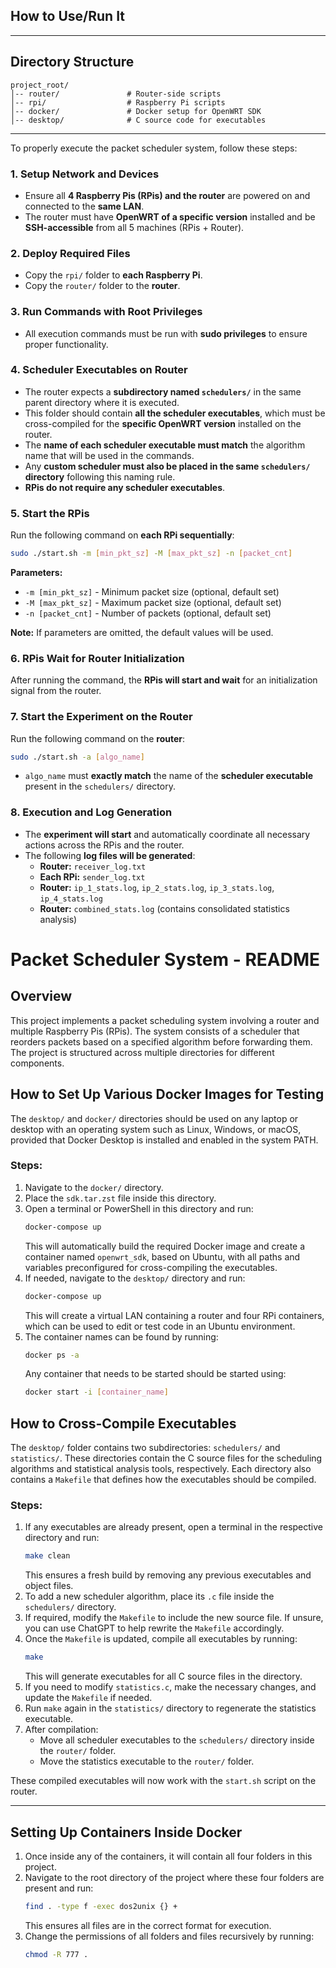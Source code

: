 ## How to Use/Run It

---

## Directory Structure
```
project_root/
│-- router/               # Router-side scripts
│-- rpi/                  # Raspberry Pi scripts
│-- docker/               # Docker setup for OpenWRT SDK
│-- desktop/              # C source code for executables
```

---

To properly execute the packet scheduler system, follow these steps:

### 1. Setup Network and Devices
- Ensure all **4 Raspberry Pis (RPis) and the router** are powered on and connected to the **same LAN**.
- The router must have **OpenWRT of a specific version** installed and be **SSH-accessible** from all 5 machines (RPis + Router).

### 2. Deploy Required Files
- Copy the `rpi/` folder to **each Raspberry Pi**.
- Copy the `router/` folder to the **router**.

### 3. Run Commands with Root Privileges
- All execution commands must be run with **sudo privileges** to ensure proper functionality.

### 4. Scheduler Executables on Router
- The router expects a **subdirectory named `schedulers/`** in the same parent directory where it is executed.
- This folder should contain **all the scheduler executables**, which must be cross-compiled for the **specific OpenWRT version** installed on the router.
- The **name of each scheduler executable must match** the algorithm name that will be used in the commands.
- Any **custom scheduler must also be placed in the same `schedulers/` directory** following this naming rule.
- **RPis do not require any scheduler executables**.

### 5. Start the RPis
Run the following command on **each RPi sequentially**:
```sh
sudo ./start.sh -m [min_pkt_sz] -M [max_pkt_sz] -n [packet_cnt]
```
**Parameters:**
- `-m [min_pkt_sz]` - Minimum packet size (optional, default set)
- `-M [max_pkt_sz]` - Maximum packet size (optional, default set)
- `-n [packet_cnt]` - Number of packets (optional, default set)

**Note:** If parameters are omitted, the default values will be used.

### 6. RPis Wait for Router Initialization
After running the command, the **RPis will start and wait** for an initialization signal from the router.

### 7. Start the Experiment on the Router
Run the following command on the **router**:
```sh
sudo ./start.sh -a [algo_name]
```
- `algo_name` must **exactly match** the name of the **scheduler executable** present in the `schedulers/` directory.

### 8. Execution and Log Generation
- The **experiment will start** and automatically coordinate all necessary actions across the RPis and the router.
- The following **log files will be generated**:
  - **Router:** `receiver_log.txt`
  - **Each RPi:** `sender_log.txt`
  - **Router:** `ip_1_stats.log`, `ip_2_stats.log`, `ip_3_stats.log`, `ip_4_stats.log`
  - **Router:** `combined_stats.log` (contains consolidated statistics analysis)

# Packet Scheduler System - README

## Overview
This project implements a packet scheduling system involving a router and multiple Raspberry Pis (RPis). The system consists of a scheduler that reorders packets based on a specified algorithm before forwarding them. The project is structured across multiple directories for different components.


## How to Set Up Various Docker Images for Testing

The `desktop/` and `docker/` directories should be used on any laptop or desktop with an operating system such as Linux, Windows, or macOS, provided that Docker Desktop is installed and enabled in the system PATH.

### Steps:
1. Navigate to the `docker/` directory.
2. Place the `sdk.tar.zst` file inside this directory.
3. Open a terminal or PowerShell in this directory and run:
   ```sh
   docker-compose up
   ```
   This will automatically build the required Docker image and create a container named `openwrt_sdk`, based on Ubuntu, with all paths and variables preconfigured for cross-compiling the executables.
4. If needed, navigate to the `desktop/` directory and run:
   ```sh
   docker-compose up
   ```
   This will create a virtual LAN containing a router and four RPi containers, which can be used to edit or test code in an Ubuntu environment.
5. The container names can be found by running:
   ```sh
   docker ps -a
   ```
   Any container that needs to be started should be started using:
   ```sh
   docker start -i [container_name]
   ```


## How to Cross-Compile Executables

The `desktop/` folder contains two subdirectories: `schedulers/` and `statistics/`. These directories contain the C source files for the scheduling algorithms and statistical analysis tools, respectively. Each directory also contains a `Makefile` that defines how the executables should be compiled.

### Steps:
1. If any executables are already present, open a terminal in the respective directory and run:
   ```sh
   make clean
   ```
   This ensures a fresh build by removing any previous executables and object files.
2. To add a new scheduler algorithm, place its `.c` file inside the `schedulers/` directory.
3. If required, modify the `Makefile` to include the new source file. If unsure, you can use ChatGPT to help rewrite the `Makefile` accordingly.
4. Once the `Makefile` is updated, compile all executables by running:
   ```sh
   make
   ```
   This will generate executables for all C source files in the directory.
5. If you need to modify `statistics.c`, make the necessary changes, and update the `Makefile` if needed.
6. Run `make` again in the `statistics/` directory to regenerate the statistics executable.
7. After compilation:
   - Move all scheduler executables to the `schedulers/` directory inside the `router/` folder.
   - Move the statistics executable to the `router/` folder.

These compiled executables will now work with the `start.sh` script on the router.

---

## Setting Up Containers Inside Docker

1. Once inside any of the containers, it will contain all four folders in this project.
2. Navigate to the root directory of the project where these four folders are present and run:
   ```sh
   find . -type f -exec dos2unix {} +
   ```
   This ensures all files are in the correct format for execution.
3. Change the permissions of all folders and files recursively by running:
   ```sh
   chmod -R 777 .
   ```

